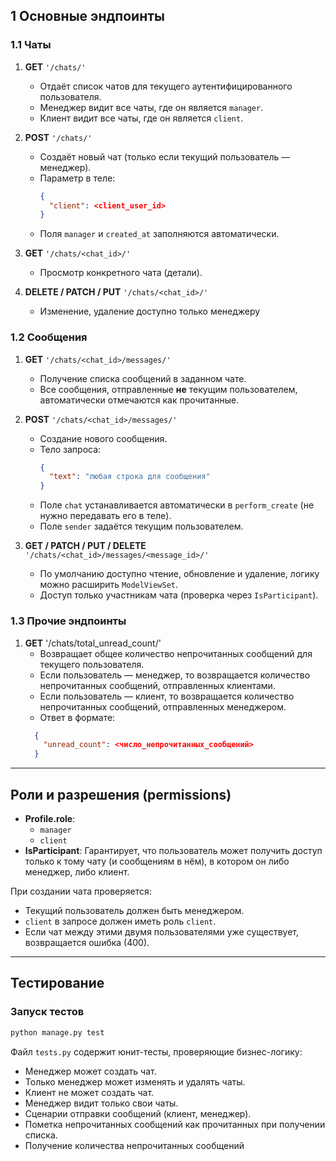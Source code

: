 ## 1 Основные эндпоинты

### 1.1 Чаты

1. **GET** `'/chats/'`  
   - Отдаёт список чатов для текущего аутентифицированного пользователя.  
   - Менеджер видит все чаты, где он является `manager`.  
   - Клиент видит все чаты, где он является `client`.  

2. **POST** `'/chats/'`  
   - Создаёт новый чат (только если текущий пользователь — менеджер).  
   - Параметр в теле:
     ```json
     {
       "client": <client_user_id>
     }
     ```
   - Поля `manager` и `created_at` заполняются автоматически.

3. **GET** `'/chats/<chat_id>/'`  
   - Просмотр конкретного чата (детали).  

4. **DELETE / PATCH / PUT** `'/chats/<chat_id>/'`  
   - Изменение, удаление доступно только менеджеру

### 1.2 Сообщения
1. **GET** `'/chats/<chat_id>/messages/'`  
   - Получение списка сообщений в заданном чате.  
   - Все сообщения, отправленные **не** текущим пользователем, автоматически отмечаются как прочитанные.

2. **POST** `'/chats/<chat_id>/messages/'`  
   - Создание нового сообщения.  
   - Тело запроса:
     ```json
     {
       "text": "любая строка для сообщения"
     }
     ```
   - Поле `chat` устанавливается автоматически в `perform_create` (не нужно передавать его в теле).  
   - Поле `sender` задаётся текущим пользователем.  

3. **GET / PATCH / PUT / DELETE** `'/chats/<chat_id>/messages/<message_id>/'`  
   - По умолчанию доступно чтение, обновление и удаление, логику можно расширить `ModelViewSet`.  
   - Доступ только участникам чата (проверка через `IsParticipant`).

### 1.3 Прочие эндпоинты

1. **GET** '/chats/total_unread_count/'  
   - Возвращает общее количество непрочитанных сообщений для текущего пользователя.  
   - Если пользователь — менеджер, то возвращается количество непрочитанных сообщений, отправленных клиентами.  
   - Если пользователь — клиент, то возвращается количество непрочитанных сообщений, отправленных менеджером.  
   - Ответ в формате:
   ```json
     {
       "unread_count": <число_непрочитанных_сообщений>
     }
   ```

---

## Роли и разрешения (permissions)

- **Profile.role**:  
  - `manager`  
  - `client`  
- **IsParticipant**: Гарантирует, что пользователь может получить доступ только к тому чату (и сообщениям в нём), в котором он либо менеджер, либо клиент.

При создании чата проверяется:
- Текущий пользователь должен быть менеджером.
- `client` в запросе должен иметь роль `client`.
- Если чат между этими двумя пользователями уже существует, возвращается ошибка (400).

---

## Тестирование

### Запуск тестов
```bash
python manage.py test
```
Файл `tests.py` содержит юнит-тесты, проверяющие бизнес-логику:
- Менеджер может создать чат.
- Только менеджер может изменять и удалять чаты.
- Клиент не может создать чат.
- Менеджер видит только свои чаты.
- Сценарии отправки сообщений (клиент, менеджер).
- Пометка непрочитанных сообщений как прочитанных при получении списка.
- Получение количества непрочитанных сообщений